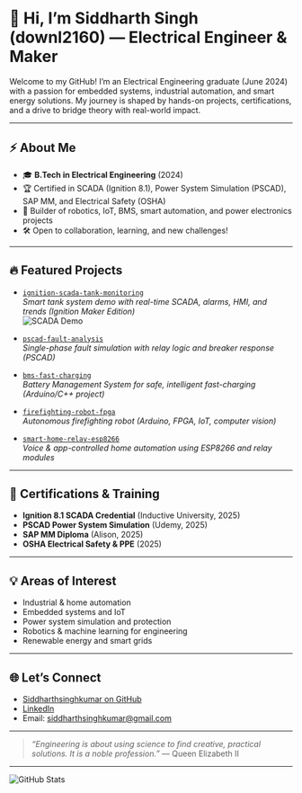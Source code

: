 # 👋 Hi, I’m Siddharth Singh (downl2160) — Electrical Engineer & Maker

Welcome to my GitHub! I’m an Electrical Engineering graduate (June 2024) with a passion for embedded systems, industrial automation, and smart energy solutions. My journey is shaped by hands-on projects, certifications, and a drive to bridge theory with real-world impact.

---

## ⚡ About Me

- 🎓 **B.Tech in Electrical Engineering** (2024)
- 🏆 Certified in SCADA (Ignition 8.1), Power System Simulation (PSCAD), SAP MM, and Electrical Safety (OSHA)
- 🤖 Builder of robotics, IoT, BMS, smart automation, and power electronics projects
- 🛠️ Open to collaboration, learning, and new challenges!

---

## 🔥 Featured Projects

- [`ignition-scada-tank-monitoring`](https://github.com/downl2160/ignition-scada-tank-monitoring)  
  _Smart tank system demo with real-time SCADA, alarms, HMI, and trends (Ignition Maker Edition)_  
  ![SCADA Demo](https://github.com/downl2160/ignition-scada-tank-monitoring/raw/main/demo-screenshot.png)

- [`pscad-fault-analysis`](https://github.com/downl2160/pscad-fault-analysis)  
  _Single-phase fault simulation with relay logic and breaker response (PSCAD)_

- [`bms-fast-charging`](https://github.com/downl2160/bms-fast-charging)  
  _Battery Management System for safe, intelligent fast-charging (Arduino/C++ project)_

- [`firefighting-robot-fpga`](https://github.com/downl2160/firefighting-robot-fpga)  
  _Autonomous firefighting robot (Arduino, FPGA, IoT, computer vision)_

- [`smart-home-relay-esp8266`](https://github.com/downl2160/smart-home-relay-esp8266)  
  _Voice & app-controlled home automation using ESP8266 and relay modules_

---

## 🏅 Certifications & Training

- **Ignition 8.1 SCADA Credential** (Inductive University, 2025)
- **PSCAD Power System Simulation** (Udemy, 2025)
- **SAP MM Diploma** (Alison, 2025)
- **OSHA Electrical Safety & PPE** (2025)

---

## 💡 Areas of Interest

- Industrial & home automation
- Embedded systems and IoT
- Power system simulation and protection
- Robotics & machine learning for engineering
- Renewable energy and smart grids

---

## 🌐 Let’s Connect

- [Siddharthsinghkumar on GitHub](https://github.com/Siddharthsinghkumar)
- [LinkedIn](https://www.linkedin.com/in/siddharthsinghkumar)
- Email: siddharthsinghkumar@gmail.com

---

> _“Engineering is about using science to find creative, practical solutions. It is a noble profession.”_ — Queen Elizabeth II

---

![GitHub Stats](https://github-readme-stats.vercel.app/api?username=downl2160&show_icons=true&theme=radical)
